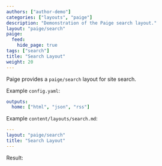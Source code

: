 ```yaml
---
authors: ["author-demo"]
categories: ["layouts", "paige"]
description: "Demonstration of the Paige search layout."
layout: "paige/search"
paige:
  feed:
    hide_page: true
tags: ["search"]
title: "Search Layout"
weight: 20
---
```


Paige provides a `paige/search` layout for site search.

<!--more-->

Example `config.yaml`:

```yaml
outputs:
  home: ["html", "json", "rss"]
```

Example `content/layouts/search.md`:

```yaml
---
layout: "paige/search"
title: "Search Layout"
---
```

Result:
